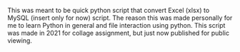 This was meant to be quick python script that convert Excel (xlsx) to MySQL (insert only for now) script.
The reason this was made personally for me to learn Python in general and file interaction using python.
This script was made in 2021 for collage assignment, but just now published for public viewing.
